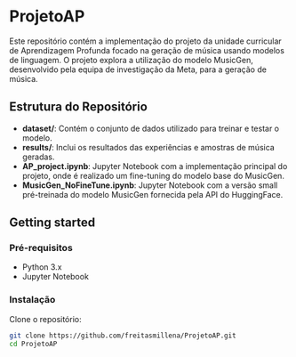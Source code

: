 # ProjetoAP

Este repositório contém a implementação do projeto da unidade curricular de Aprendizagem Profunda focado na geração de música usando modelos de linguagem. O projeto explora a utilização do modelo MusicGen, desenvolvido pela equipa de investigação da Meta, para a geração de música.

## Estrutura do Repositório

- **dataset/**: Contém o conjunto de dados utilizado para treinar e testar o modelo.
- **results/**: Inclui os resultados das experiências e amostras de música geradas.
- **AP_project.ipynb**: Jupyter Notebook com a implementação principal do projeto, onde é realizado um fine-tuning do modelo base do MusicGen.
- **MusicGen_NoFineTune.ipynb**: Jupyter Notebook com a versão small pré-treinada do modelo MusicGen fornecida pela API do HuggingFace.

## Getting started

### Pré-requisitos

- Python 3.x
- Jupyter Notebook

### Instalação

Clone o repositório:

```bash
git clone https://github.com/freitasmillena/ProjetoAP.git
cd ProjetoAP

